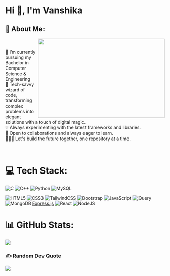 <!--
**vanshika2910/vanshika2910** is a ✨ _special_ ✨ repository because its `README.md` (this file) appears on your GitHub profile.-->

# Hi 👋, I'm Vanshika
## 💫 About Me:
<img src="https://camo.githubusercontent.com/5ddf73ad3a205111cf8c686f687fc216c2946a75005718c8da5b837ad9de78c9/68747470733a2f2f7468756d62732e6766796361742e636f6d2f4576696c4e657874446576696c666973682d736d616c6c2e676966" height =250 width="400" align="right"/>
<br><br>
🔭 I’m currently pursuing my Bachelor in Computer Science & Engineering <br>
💬 Tech-savvy wizard of code, transforming complex problems into elegant solutions with a touch of digital magic.<br>
💡 Always experimenting with the latest frameworks and libraries.<br>
🤝 Open to collaborations and always eager to learn.<br>
🧑🏼‍💻 Let's build the future together, one repository at a time.<br>

<br>
<br>


# 💻 Tech Stack:
![C](https://img.shields.io/badge/c-%2300599C.svg?style=plastic&logo=c&logoColor=white) 
![C++](https://img.shields.io/badge/c++-%2300599C.svg?style=plastic&logo=c%2B%2B&logoColor=white) 
![Python](https://img.shields.io/badge/python-3670A0?style=plastic&logo=python&logoColor=ffdd54)
![MySQL](https://img.shields.io/badge/mysql-%2300f.svg?style=plastic&logo=mysql&logoColor=white)
  
![HTML5](https://img.shields.io/badge/html5-%23E34F26.svg?style=plastic&logo=html5&logoColor=white) 
![CSS3](https://img.shields.io/badge/css3-%231572B6.svg?style=plastic&logo=css3&logoColor=white)
![TailwindCSS](https://img.shields.io/badge/tailwindcss-%2338B2AC.svg?style=plastic&logo=tailwind-css&logoColor=white)
![Bootstrap](https://img.shields.io/badge/bootstrap-%23563D7C.svg?style=plastic&logo=bootstrap&logoColor=white)
![JavaScript](https://img.shields.io/badge/javascript-%23323330.svg?style=plastic&logo=javascript&logoColor=%23F7DF1E)
![jQuery](https://img.shields.io/badge/jquery-%230769AD.svg?style=plastic&logo=jquery&logoColor=white) 
![MongoDB](https://img.shields.io/badge/MongoDB-%234ea94b.svg?style=plastic&logo=mongodb&logoColor=white)
[Express.js](https://img.shields.io/badge/express.js-%23404d59.svg?style=plastic&logo=express&logoColor=%2361DAFB) 
![React](https://img.shields.io/badge/react-%2320232a.svg?style=plastic&logo=react&logoColor=%2361DAFB)
![NodeJS](https://img.shields.io/badge/node.js-6DA55F?style=plastic&logo=node.js&logoColor=white)

# 📊 GitHub Stats:
![](https://github-readme-streak-stats.herokuapp.com/?user=vanshika-bhargava&theme=dark&hide_border=false)<br/>


### ✍️ Random Dev Quote
![](https://quotes-github-readme.vercel.app/api?type=horizontal&theme=merko)


